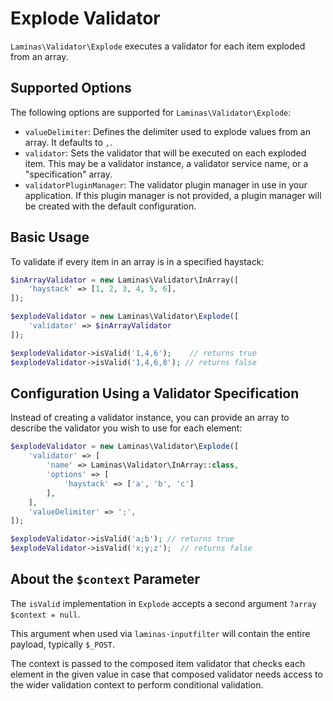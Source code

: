 # Explode Validator

`Laminas\Validator\Explode` executes a validator for each item exploded from an
array.

## Supported Options

The following options are supported for `Laminas\Validator\Explode`:

- `valueDelimiter`: Defines the delimiter used to explode values from an array.
  It defaults to `,`.
- `validator`: Sets the validator that will be executed on each exploded item.
  This may be a validator instance, a validator service name, or a "specification" array.
- `validatorPluginManager`: The validator plugin manager in use in your application. If this plugin manager is not provided, a plugin manager will be created with the default configuration.

## Basic Usage

To validate if every item in an array is in a specified haystack:

```php
$inArrayValidator = new Laminas\Validator\InArray([
    'haystack' => [1, 2, 3, 4, 5, 6],
]);

$explodeValidator = new Laminas\Validator\Explode([
    'validator' => $inArrayValidator
]);

$explodeValidator->isValid('1,4,6');    // returns true
$explodeValidator->isValid('1,4,6,8'); // returns false
```

## Configuration Using a Validator Specification

Instead of creating a validator instance, you can provide an array to describe the validator you wish to use for each element:

```php
$explodeValidator = new Laminas\Validator\Explode([
    'validator' => [
        'name' => Laminas\Validator\InArray::class,
        'options' => [
            'haystack' => ['a', 'b', 'c']
        ],
    ],
    'valueDelimiter' => ';',
]);

$explodeValidator->isValid('a;b'); // returns true
$explodeValidator->isValid('x;y;z');  // returns false
```

## About the `$context` Parameter

The `isValid` implementation in `Explode` accepts a second argument `?array $context = null`.

This argument when used via `laminas-inputfilter` will contain the entire payload, typically `$_POST`.

The context is passed to the composed item validator that checks each element in the given value in case that composed validator needs access to the wider validation context to perform conditional validation.
